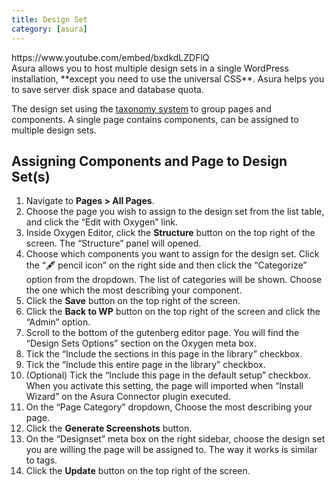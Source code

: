```yaml
---
title: Design Set
category: [asura]
---
```


<div class="wp-block-embed__wrapper">https://www.youtube.com/embed/bxdkdLZDFlQ </div>Asura allows you to host multiple design sets in a single WordPress installation, **except you need to use the universal CSS**. Asura helps you to save server disk space and database quota.

The design set using the [taxonomy system](https://developer.wordpress.org/plugins/taxonomies) to group pages and components. A single page contains components, can be assigned to multiple design sets.

## Assigning Components and Page to Design Set(s)

1. Navigate to **Pages &gt; All Pages**.
2. Choose the page you wish to assign to the design set from the list table, and click the “Edit with Oxygen” link.
3. Inside Oxygen Editor, click the **Structure** button on the top right of the screen. The “Structure” panel will opened.
4. Choose which components you want to assign for the design set. Click the “🖋 pencil icon” on the right side and then click the “Categorize” option from the dropdown. The list of categories will be shown. Choose the one which the most describing your component.
5. Click the **Save** button on the top right of the screen.
6. Click the **Back to WP** button on the top right of the screen and click the “Admin” option.
7. Scroll to the bottom of the gutenberg editor page. You will find the “Design Sets Options” section on the Oxygen meta box.
8. Tick the “Include the sections in this page in the library” checkbox.
9. Tick the “Include this entire page in the library” checkbox.
10. (Optional) Tick the “Include this page in the default setup” checkbox. When you activate this setting, the page will imported when “Install Wizard” on the Asura Connector plugin executed.
11. On the “Page Category” dropdown, Choose the most describing your page.
12. Click the **Generate Screenshots** button.
13. On the “Designset” meta box on the right sidebar, choose the design set you are willing the page will be assigned to. The way it works is similar to tags.
14. Click the **Update** button on the top right of the screen.